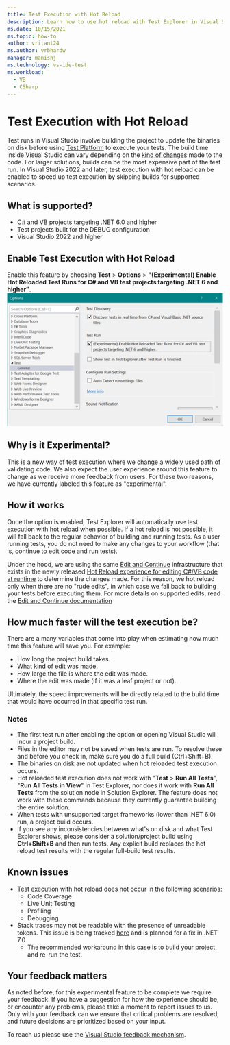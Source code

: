```yaml
---
title: Test Execution with Hot Reload
description: Learn how to use hot reload with Test Explorer in Visual Studio. This topic covers how to enable hot reloaded test execution, where it is supported, and what to expect when using it.
ms.date: 10/15/2021
ms.topic: how-to
author: vritant24
ms.author: vrbhardw
manager: manishj
ms.technology: vs-ide-test
ms.workload: 
  - VB
  - CSharp
---
```


# Test Execution with Hot Reload

Test runs in Visual Studio involve building the project to update the binaries on disk before using [Test Platform](https://github.com/microsoft/vstest/) to execute your tests. The build time inside Visual Studio can vary depending on the [kind of changes](https://github.com/dotnet/roslyn/blob/296e0fada42f241d338b169c3c6c6189101ef0b7/docs/wiki/EnC-Supported-Edits.md) made to the code. For larger solutions, builds can be the most expensive part of the test run. 
In Visual Studio 2022 and later, test execution with hot reload can be enabled to speed up test execution by skipping builds for supported scenarios.

## What is supported?
- C# and VB projects targeting .NET 6.0 and higher
- Test projects built for the DEBUG configuration
- Visual Studio 2022 and higher

## Enable Test Execution with Hot Reload
Enable this feature by choosing **Test** > **Options** > **"(Experimental) Enable Hot Reloaded Test Runs for C# and VB test projects targeting .NET 6 and higher"**.
![Screenshot of the  Enable Hot Reloaded Test Runs button on the Visul Studio Test Options page. When this is selected, tests execution will use hot reload for supported scenarios](./media/test-execution-hot-reload-option.png)

## Why is it Experimental?
This is a new way of test execution where we change a widely used path of validating code. We also expect the user experience around this feature to change as we receive more feedback from users. For these two reasons, we have currently labeled this feature as "experimental".

## How it works
Once the option is enabled, Test Explorer will automatically use test execution with hot reload when possible. If a hot reload is not possible, it will fall back to the regular behavior of building and running tests. As a user running tests, you do not need to make any changes to your workflow (that is, continue to edit code and run tests).

Under the hood, we are using the same [Edit and Continue](../debugger/edit-and-continue.md) infrastructure that exists in the newly released [Hot Reload experience for editing C#/VB code at runtime](https://devblogs.microsoft.com/dotnet/introducing-net-hot-reload/) to determine the changes made. For this reason, we hot reload only when there are no "rude edits", in which case we fall back to building your tests before executing them. For more details on supported edits, read the [Edit and Continue documentation](https://github.com/dotnet/roslyn/blob/296e0fada42f241d338b169c3c6c6189101ef0b7/docs/wiki/EnC-Supported-Edits.md)

## How much faster will the test execution be?
There are a many variables that come into play when estimating how much time this feature will save you. For example:
- How long the project build takes.
- What kind of edit was made.
- How large the file is where the edit was made.
- Where the edit was made (if it was a leaf project or not).

Ultimately, the speed improvements will be directly related to the build time that would have occurred in that specific test run.

### Notes
- The first test run after enabling the option or opening Visual Studio will incur a project build.
- Files in the editor may not be saved when tests are run. To resolve these and before you check in, make sure you do a full build (Ctrl+Shift+B).
- The binaries on disk are not updated when hot reloaded test execution occurs.
- Hot reloaded test execution does not work with "**Test** > **Run All Tests**", "**Run All Tests in View**" in Test Explorer, nor does it work with **Run All Tests** from the solution node in Solution Explorer. The feature does not work with these commands because they currently guarantee building the entire solution.
- When tests with unsupported target frameworks (lower than .NET 6.0) run, a project build occurs.
- If you see any inconsistencies between what's on disk and what Test Explorer shows, please consider a solution/project build  using **Ctrl+Shift+B** and then run tests. Any explicit build replaces the hot reload test results with the regular full-build test results.

## Known issues
- Test execution with hot reload does not occur in the following scenarios:
  - Code Coverage
  - Live Unit Testing
  - Profiling
  - Debugging
- Stack traces may not be readable with the presence of unreadable tokens. This issue is being tracked [here](https://github.com/dotnet/runtime/issues/56335) and is planned for a fix in .NET 7.0
  - The recommended workaround in this case is to build your project and re-run the test.

## Your feedback matters
As noted before, for this experimental feature to be complete we require your feedback. If you have a suggestion for how the experience should be, or encounter any problems, please take a moment to report issues to us. Only with your feedback can we ensure that critical problems are resolved, and future decisions are prioritized based on your input.

To reach us please use the [Visual Studio feedback mechanism](https://developercommunity.visualstudio.com/home).
